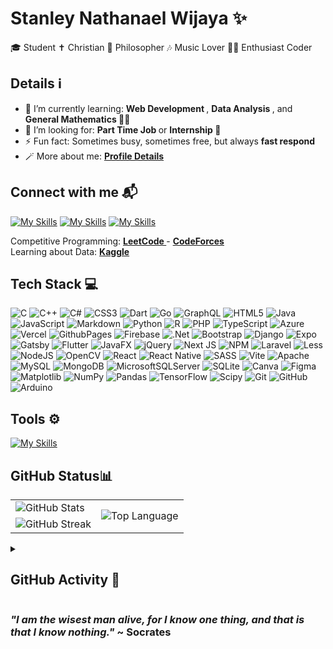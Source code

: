 # Stanley Nathanael Wijaya ✨

🎓 Student
✝️ Christian
🧠 Philosopher
🎶 Music Lover
🧑‍💻 Enthusiast Coder

<h2>Details ℹ</h2>

- 🌱 I’m currently learning: <b> Web Development </b>, <b> Data Analysis </b>, and <b> General Mathematics </b> 👨‍🔬
- 🤔 I’m looking for: <b> Part Time Job </b> or <b> Internship </b> 🙏
- ⚡ Fun fact: Sometimes busy, sometimes free, but always <b> fast respond </b>
- 🪄 More about me: <a href = "https://bento.me/snw77"> <b> Profile Details </b> </a>

<h2>Connect with me 📬</h2>

<!-- https://github.com/tandpfun/skill-icons -->

[![My Skills](https://skillicons.dev/icons?i=instagram&theme=dark)](https://www.instagram.com/snw.77/)
[![My Skills](https://skillicons.dev/icons?i=linkedin&theme=dark)](https://www.linkedin.com/in/stanley-nathanel-wijaya/)
[![My Skills](https://skillicons.dev/icons?i=gmail&theme=light)](https://mail.google.com/mail/u/?authuser=stanley.n.wijaya7@gmail.com)

Competitive Programming: <a href="https://leetcode.com/xStyNWx/"> <b> LeetCode </b> </a> - <a href="https://codeforces.com/profile/xStyNWx"> <b> CodeForces </b> </a>
<br>
Learning about Data: <a href="https://www.kaggle.com/stynw7"> <b> Kaggle </b> </a>

<h2>Tech Stack 💻</h2>

<!-- https://img.shields.io -->

![C](https://img.shields.io/badge/c-%2300599C.svg?style=for-the-badge&logo=c&logoColor=white) ![C++](https://img.shields.io/badge/c++-%2300599C.svg?style=for-the-badge&logo=c%2B%2B&logoColor=white) ![C#](https://img.shields.io/badge/c%23-%23239120.svg?style=for-the-badge&logo=csharp&logoColor=white) ![CSS3](https://img.shields.io/badge/css3-%231572B6.svg?style=for-the-badge&logo=css3&logoColor=white) ![Dart](https://img.shields.io/badge/dart-%230175C2.svg?style=for-the-badge&logo=dart&logoColor=white) ![Go](https://img.shields.io/badge/go-%2300ADD8.svg?style=for-the-badge&logo=go&logoColor=white) ![GraphQL](https://img.shields.io/badge/-GraphQL-E10098?style=for-the-badge&logo=graphql&logoColor=white) ![HTML5](https://img.shields.io/badge/html5-%23E34F26.svg?style=for-the-badge&logo=html5&logoColor=white) ![Java](https://img.shields.io/badge/java-%23ED8B00.svg?style=for-the-badge&logo=openjdk&logoColor=white) ![JavaScript](https://img.shields.io/badge/javascript-%23323330.svg?style=for-the-badge&logo=javascript&logoColor=%23F7DF1E) ![Markdown](https://img.shields.io/badge/markdown-%23000000.svg?style=for-the-badge&logo=markdown&logoColor=white) ![Python](https://img.shields.io/badge/python-3670A0?style=for-the-badge&logo=python&logoColor=ffdd54) ![R](https://img.shields.io/badge/r-%23276DC3.svg?style=for-the-badge&logo=r&logoColor=white) ![PHP](https://img.shields.io/badge/php-%23777BB4.svg?style=for-the-badge&logo=php&logoColor=white) ![TypeScript](https://img.shields.io/badge/typescript-%23007ACC.svg?style=for-the-badge&logo=typescript&logoColor=white) ![Azure](https://img.shields.io/badge/azure-%230072C6.svg?style=for-the-badge&logo=microsoftazure&logoColor=white) ![Vercel](https://img.shields.io/badge/vercel-%23000000.svg?style=for-the-badge&logo=vercel&logoColor=white) ![GithubPages](https://img.shields.io/badge/github%20pages-121013?style=for-the-badge&logo=github&logoColor=white) ![Firebase](https://img.shields.io/badge/firebase-%23039BE5.svg?style=for-the-badge&logo=firebase) ![.Net](https://img.shields.io/badge/.NET-5C2D91?style=for-the-badge&logo=.net&logoColor=white) ![Bootstrap](https://img.shields.io/badge/bootstrap-%238511FA.svg?style=for-the-badge&logo=bootstrap&logoColor=white) ![Django](https://img.shields.io/badge/django-%23092E20.svg?style=for-the-badge&logo=django&logoColor=white) ![Expo](https://img.shields.io/badge/expo-1C1E24?style=for-the-badge&logo=expo&logoColor=#D04A37) ![Gatsby](https://img.shields.io/badge/Gatsby-%23663399.svg?style=for-the-badge&logo=gatsby&logoColor=white) ![Flutter](https://img.shields.io/badge/Flutter-%2302569B.svg?style=for-the-badge&logo=Flutter&logoColor=white) ![JavaFX](https://img.shields.io/badge/javafx-%23FF0000.svg?style=for-the-badge&logo=javafx&logoColor=white) ![jQuery](https://img.shields.io/badge/jquery-%230769AD.svg?style=for-the-badge&logo=jquery&logoColor=white) ![Next JS](https://img.shields.io/badge/Next-black?style=for-the-badge&logo=next.js&logoColor=white) ![NPM](https://img.shields.io/badge/NPM-%23CB3837.svg?style=for-the-badge&logo=npm&logoColor=white) ![Laravel](https://img.shields.io/badge/laravel-%23FF2D20.svg?style=for-the-badge&logo=laravel&logoColor=white) ![Less](https://img.shields.io/badge/less-2B4C80?style=for-the-badge&logo=less&logoColor=white) ![NodeJS](https://img.shields.io/badge/node.js-6DA55F?style=for-the-badge&logo=node.js&logoColor=white) ![OpenCV](https://img.shields.io/badge/opencv-%23white.svg?style=for-the-badge&logo=opencv&logoColor=white) ![React](https://img.shields.io/badge/react-%2320232a.svg?style=for-the-badge&logo=react&logoColor=%2361DAFB) ![React Native](https://img.shields.io/badge/react_native-%2320232a.svg?style=for-the-badge&logo=react&logoColor=%2361DAFB) ![SASS](https://img.shields.io/badge/SASS-hotpink.svg?style=for-the-badge&logo=SASS&logoColor=white) ![Vite](https://img.shields.io/badge/vite-%23646CFF.svg?style=for-the-badge&logo=vite&logoColor=white) ![Apache](https://img.shields.io/badge/apache-%23D42029.svg?style=for-the-badge&logo=apache&logoColor=white) ![MySQL](https://img.shields.io/badge/mysql-4479A1.svg?style=for-the-badge&logo=mysql&logoColor=white) ![MongoDB](https://img.shields.io/badge/MongoDB-%234ea94b.svg?style=for-the-badge&logo=mongodb&logoColor=white) ![MicrosoftSQLServer](https://img.shields.io/badge/Microsoft%20SQL%20Server-CC2927?style=for-the-badge&logo=microsoft%20sql%20server&logoColor=white) ![SQLite](https://img.shields.io/badge/sqlite-%2307405e.svg?style=for-the-badge&logo=sqlite&logoColor=white) ![Canva](https://img.shields.io/badge/Canva-%2300C4CC.svg?style=for-the-badge&logo=Canva&logoColor=white) ![Figma](https://img.shields.io/badge/figma-%23F24E1E.svg?style=for-the-badge&logo=figma&logoColor=white) ![Matplotlib](https://img.shields.io/badge/Matplotlib-%23ffffff.svg?style=for-the-badge&logo=Matplotlib&logoColor=black) ![NumPy](https://img.shields.io/badge/numpy-%23013243.svg?style=for-the-badge&logo=numpy&logoColor=white) ![Pandas](https://img.shields.io/badge/pandas-%23150458.svg?style=for-the-badge&logo=pandas&logoColor=white) ![TensorFlow](https://img.shields.io/badge/TensorFlow-%23FF6F00.svg?style=for-the-badge&logo=TensorFlow&logoColor=white) ![Scipy](https://img.shields.io/badge/SciPy-%230C55A5.svg?style=for-the-badge&logo=scipy&logoColor=%white) ![Git](https://img.shields.io/badge/git-%23F05033.svg?style=for-the-badge&logo=git&logoColor=white) ![GitHub](https://img.shields.io/badge/github-%23121011.svg?style=for-the-badge&logo=github&logoColor=white) ![Arduino](https://img.shields.io/badge/-Arduino-00979D?style=for-the-badge&logo=Arduino&logoColor=white)

<!-- https://github.com/tandpfun/skill-icons -->

<h2> Tools ⚙️</h2>

[![My Skills](https://skillicons.dev/icons?i=discord,github,notion,figma,eclipse,vscode&theme=light)](https://skillicons.dev)

<h2>GitHub Status📊 </h2>

<!-- https://github.com/anuraghazra/github-readme-stats -->

<!-- <p>
  <a>
    <img align="center" src="https://github-readme-stats.vercel.app/api/top-langs/?username=StyNW7&layout=donut&hide=scss,less,jupyter%20notebook", height="200px"/>
  </a>
  <a>
    <img align="center" src="https://github-readme-stats.vercel.app/api?username=StyNW7&show_icons=true", height="200px"" />
  </a>
</p> -->

<table>
  <tr>
    <td>
      <img src="https://github-readme-stats.vercel.app/api?username=StyNW7&show_icons=true&include_all_commits=true" alt="GitHub Stats"/>
    </td>
    <td rowspan="2">
      <img src="https://github-readme-stats.vercel.app/api/top-langs/?username=StyNW7&langs_count=8&hide_border=false&hide=scss,less,jupyter%20notebook" alt="Top Language"/>
    </td>
  </tr>
  <tr>
    <td>
      <img src="https://github-readme-streak-stats.herokuapp.com/?user=StyNW7&hide_border=false" alt="GitHub Streak"/>
    </td>
  </tr>
</table>

<!--

[![Top Langs](https://github-readme-stats.vercel.app/api/top-langs/?username=StyNW7&layout=donut&height="200px")](https://github.com/anuraghazra/github-readme-stats)
![Anurag's GitHub stats](https://github-readme-stats.vercel.app/api?username=StyNW7&show_icons=true&height="200px")

-->

<!--

<div style="display: flex; flex-direction: row; justify-content: space-around; align-items: flex-start;">
    <a href="https://github.com/anuraghazra/github-readme-stats">
        <img src="https://github-readme-stats.vercel.app/api/top-langs/?username=StyNW7&layout=compact" height="200" alt="Top Languages">
    </a>
    <a href="https://github.com/anuraghazra/github-readme-stats">
        <img src="https://github-readme-stats.vercel.app/api?username=StyNW7&show_icons=true&hide=issues" height="200" alt="GitHub Stats">
    </a>
</div>

-->

<details>
  
  <summary>
    <h2>GitHub Activity 🎯</h2>
  </summary>
  
  <!-- https://github.com/ryo-ma/github-profile-trophy -->
  
  ![StyNW7's github trophy](https://github-profile-trophy.vercel.app/?username=StyNW7&&rank=S,SS,SSS,A,AA,AAA,B,C,SECRET)

  <!-- https://github.com/DenverCoder1/github-readme-streak-stats -->

  <!-- [![GitHub Streak](https://streak-stats.demolab.com/?user=StyNW7&height=200)](https://git.io/streak-stats) -->

  <!-- https://github.com/ashutosh00710/github-readme-activity-graph -->
  
  ![StyNW7's github activity graph](https://github-readme-activity-graph.vercel.app/graph?username=StyNW7&area=true&hide_border=true&bg_color=f0f0f0&color=708090&line=24292e&point=24292e&area_color=333333&title_color=777)

<!-- https://github.com/anuraghazra/github-readme-stats -->

  [![Harlok's WakaTime stats](https://github-readme-stats.vercel.app/api/wakatime?username=StyNW7&hide=other&layout=compact)](https://github.com/anuraghazra/github-readme-stats)

  ![](https://github-contributor-stats.vercel.app/api?username=StyNW7&limit=5&combine_all_yearly_contributions=true)

[![](https://visitcount.itsvg.in/api?id=StyNW7&color=3&icon=6)](https://visitcount.itsvg.in)
  
  
</details>

<h3> <i> "I am the wisest man alive, for I know one thing, and that is that I know nothing." </i> ~ Socrates</h3>

<!-- END -->
